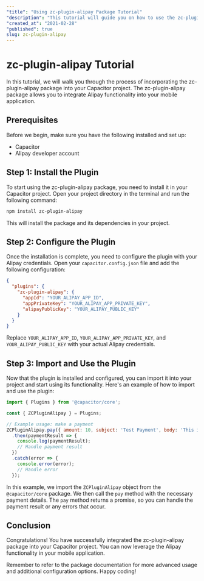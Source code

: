 ```yaml
---
"title": "Using zc-plugin-alipay Package Tutorial"
"description": "This tutorial will guide you on how to use the zc-plugin-alipay package in your Capacitor project."
"created_at": "2021-02-28"
"published": true
slug: zc-plugin-alipay
---
```


# zc-plugin-alipay Tutorial

In this tutorial, we will walk you through the process of incorporating the zc-plugin-alipay package into your Capacitor project. The zc-plugin-alipay package allows you to integrate Alipay functionality into your mobile application.

## Prerequisites

Before we begin, make sure you have the following installed and set up:

- Capacitor
- Alipay developer account

## Step 1: Install the Plugin

To start using the zc-plugin-alipay package, you need to install it in your Capacitor project. Open your project directory in the terminal and run the following command:

```bash
npm install zc-plugin-alipay
```

This will install the package and its dependencies in your project.

## Step 2: Configure the Plugin

Once the installation is complete, you need to configure the plugin with your Alipay credentials. Open your `capacitor.config.json` file and add the following configuration:

```json
{
  "plugins": {
    "zc-plugin-alipay": {
      "appId": "YOUR_ALIPAY_APP_ID",
      "appPrivateKey": "YOUR_ALIPAY_APP_PRIVATE_KEY",
      "alipayPublicKey": "YOUR_ALIPAY_PUBLIC_KEY"
    }
  }
}
```

Replace `YOUR_ALIPAY_APP_ID`, `YOUR_ALIPAY_APP_PRIVATE_KEY`, and `YOUR_ALIPAY_PUBLIC_KEY` with your actual Alipay credentials.

## Step 3: Import and Use the Plugin

Now that the plugin is installed and configured, you can import it into your project and start using its functionality. Here's an example of how to import and use the plugin:

```javascript
import { Plugins } from '@capacitor/core';

const { ZCPluginAlipay } = Plugins;

// Example usage: make a payment
ZCPluginAlipay.pay({ amount: 10, subject: 'Test Payment', body: 'This is a test payment.' })
  .then(paymentResult => {
    console.log(paymentResult);
    // Handle payment result
  })
  .catch(error => {
    console.error(error);
    // Handle error
  });
```

In this example, we import the `ZCPluginAlipay` object from the `@capacitor/core` package. We then call the `pay` method with the necessary payment details. The `pay` method returns a promise, so you can handle the payment result or any errors that occur.

## Conclusion

Congratulations! You have successfully integrated the zc-plugin-alipay package into your Capacitor project. You can now leverage the Alipay functionality in your mobile application.

Remember to refer to the package documentation for more advanced usage and additional configuration options. Happy coding!
